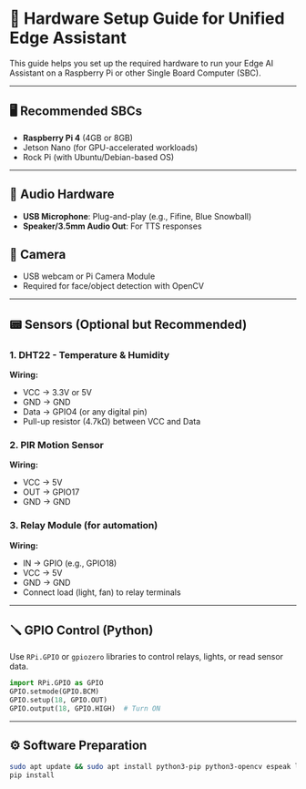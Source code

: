 # 🧰 Hardware Setup Guide for Unified Edge Assistant

This guide helps you set up the required hardware to run your Edge AI Assistant on a Raspberry Pi or other Single Board Computer (SBC).

---

## 🖥️ Recommended SBCs
- **Raspberry Pi 4** (4GB or 8GB)
- Jetson Nano (for GPU-accelerated workloads)
- Rock Pi (with Ubuntu/Debian-based OS)

---

## 🎤 Audio Hardware
- **USB Microphone**: Plug-and-play (e.g., Fifine, Blue Snowball)
- **Speaker/3.5mm Audio Out**: For TTS responses

## 🎥 Camera
- USB webcam or Pi Camera Module
- Required for face/object detection with OpenCV

---

## 📟 Sensors (Optional but Recommended)

### 1. DHT22 - Temperature & Humidity
**Wiring:**
- VCC → 3.3V or 5V
- GND → GND
- Data → GPIO4 (or any digital pin)
- Pull-up resistor (4.7kΩ) between VCC and Data

### 2. PIR Motion Sensor
**Wiring:**
- VCC → 5V
- OUT → GPIO17
- GND → GND

### 3. Relay Module (for automation)
**Wiring:**
- IN → GPIO (e.g., GPIO18)
- VCC → 5V
- GND → GND
- Connect load (light, fan) to relay terminals

---

## 🪛 GPIO Control (Python)
Use `RPi.GPIO` or `gpiozero` libraries to control relays, lights, or read sensor data.

```python
import RPi.GPIO as GPIO
GPIO.setmode(GPIO.BCM)
GPIO.setup(18, GPIO.OUT)
GPIO.output(18, GPIO.HIGH)  # Turn ON
```

---

## ⚙️ Software Preparation
```bash
sudo apt update && sudo apt install python3-pip python3-opencv espeak libespeak1
pip install

